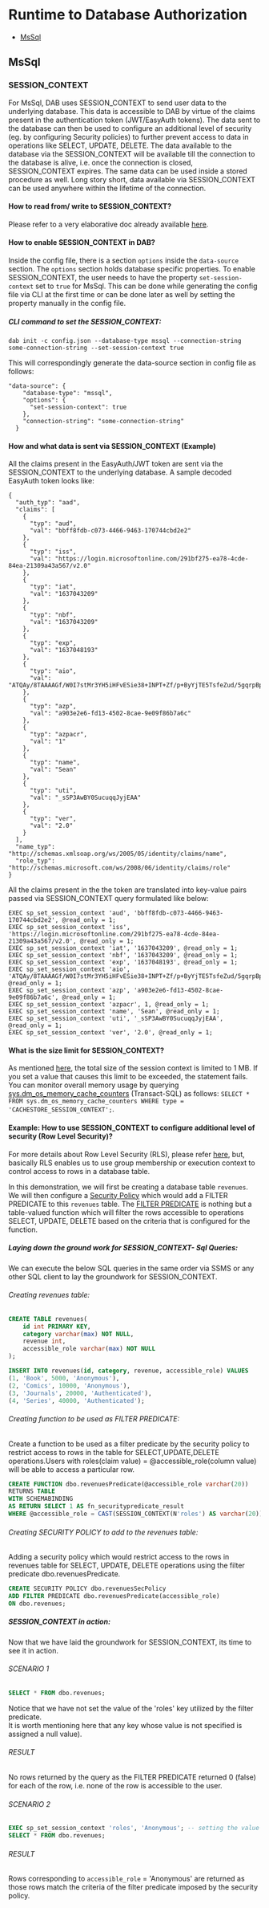 # Runtime to Database Authorization

- [MsSql](#mssql)

## MsSql

### SESSION_CONTEXT

For MsSql, DAB uses SESSION_CONTEXT to send user data to the underlying database. This data is accessible to DAB by virtue of the claims present in the authentication token (JWT/EasyAuth tokens).
The data sent to the database can then be used to configure an additional level of security (eg. by configuring Security policies) to further prevent access
to data in operations like SELECT, UPDATE, DELETE. The data available to the database via the SESSION_CONTEXT will be available till the connection to the
database is alive, i.e. once the connection is closed, SESSION_CONTEXT expires. The same data can be used inside a stored procedure as well. Long story short,
data available via SESSION_CONTEXT can be used anywhere within the lifetime of the connection.

#### How to read from/ write to SESSION_CONTEXT?
Please refer to a very elaborative doc already available [here](https://learn.microsoft.com/en-us/sql/relational-databases/system-stored-procedures/sp-set-session-context-transact-sql).

#### How to enable SESSION_CONTEXT in DAB?
Inside the config file, there is a section `options` inside the `data-source` section. The `options` section holds database specific properties. To enable SESSION_CONTEXT, the user needs to have the property `set-session-context` set to `true` for MsSql. This can be done while generating the config file via CLI at the first time or can be done later as well by setting the property manually in the config file.

##### CLI command to set the SESSION_CONTEXT:
```
dab init -c config.json --database-type mssql --connection-string some-connection-string --set-session-context true
```  
This will correspondingly generate the data-source section in config file as follows:
```
"data-source": {
    "database-type": "mssql",
    "options": {
      "set-session-context": true
    },
    "connection-string": "some-connection-string"
  }
 ```
#### How and what data is sent via SESSION_CONTEXT (Example)
All the claims present in the EasyAuth/JWT token are sent via the SESSION_CONTEXT to the underlying database. A sample decoded EasyAuth token looks like:
```
{
  "auth_typ": "aad",
  "claims": [
    {
      "typ": "aud",
      "val": "bbff8fdb-c073-4466-9463-170744cbd2e2"
    },
    {
      "typ": "iss",
      "val": "https://login.microsoftonline.com/291bf275-ea78-4cde-84ea-21309a43a567/v2.0"
    },
    {
      "typ": "iat",
      "val": "1637043209"
    },
    {
      "typ": "nbf",
      "val": "1637043209"
    },
    {
      "typ": "exp",
      "val": "1637048193"
    },
    {
      "typ": "aio",
      "val": "ATQAy/8TAAAAGf/W0I7stMr3YH5iHFvESie38+INPT+Zf/p+ByYjTE5TsfeZud/5gqrpBpC1qUsD"
    },
    {
      "typ": "azp",
      "val": "a903e2e6-fd13-4502-8cae-9e09f86b7a6c"
    },
    {
      "typ": "azpacr",
      "val": "1"
    },
    {
      "typ": "name",
      "val": "Sean"
    },
    {
      "typ": "uti",
      "val": "_sSP3AwBY0SucuqqJyjEAA"
    },
    {
      "typ": "ver",
      "val": "2.0"
    }
  ],
  "name_typ": "http://schemas.xmlsoap.org/ws/2005/05/identity/claims/name",
  "role_typ": "http://schemas.microsoft.com/ws/2008/06/identity/claims/role"
}
```

All the claims present in the the token are translated into key-value pairs passed via SESSION_CONTEXT query formulated like below:
```
EXEC sp_set_session_context 'aud', 'bbff8fdb-c073-4466-9463-170744cbd2e2', @read_only = 1;
EXEC sp_set_session_context 'iss', 'https://login.microsoftonline.com/291bf275-ea78-4cde-84ea-21309a43a567/v2.0', @read_only = 1;
EXEC sp_set_session_context 'iat', '1637043209', @read_only = 1;
EXEC sp_set_session_context 'nbf', '1637043209', @read_only = 1;
EXEC sp_set_session_context 'exp', '1637048193', @read_only = 1;
EXEC sp_set_session_context 'aio', 'ATQAy/8TAAAAGf/W0I7stMr3YH5iHFvESie38+INPT+Zf/p+ByYjTE5TsfeZud/5gqrpBpC1qUsD', @read_only = 1;
EXEC sp_set_session_context 'azp', 'a903e2e6-fd13-4502-8cae-9e09f86b7a6c', @read_only = 1;
EXEC sp_set_session_context 'azpacr', 1, @read_only = 1;
EXEC sp_set_session_context 'name', 'Sean', @read_only = 1;
EXEC sp_set_session_context 'uti', '_sSP3AwBY0SucuqqJyjEAA', @read_only = 1;
EXEC sp_set_session_context 'ver', '2.0', @read_only = 1;
```

#### What is the size limit for SESSION_CONTEXT?
As mentioned [here](https://learn.microsoft.com/en-us/sql/relational-databases/system-stored-procedures/sp-set-session-context-transact-sql#remarks), 
the total size of the session context is limited to 1 MB. If you set a value that causes this limit to be exceeded, the statement fails. 
You can monitor overall memory usage by querying [sys.dm_os_memory_cache_counters](https://learn.microsoft.com/en-us/sql/relational-databases/system-dynamic-management-views/sys-dm-os-memory-cache-counters-transact-sql) (Transact-SQL) as follows: 
`SELECT * FROM sys.dm_os_memory_cache_counters WHERE type = 'CACHESTORE_SESSION_CONTEXT';`.

#### Example: How to use SESSION_CONTEXT to configure additional level of security (Row Level Security)?
For more details about Row Level Security (RLS), please refer [here](https://learn.microsoft.com/en-us/sql/relational-databases/security/row-level-security),
but, basically RLS enables us to use group membership or execution context to control access to rows in a database table.

In this demonstration, we will first be creating a database table `revenues`. We will then configure a [Security Policy](https://learn.microsoft.com/en-us/sql/t-sql/statements/create-security-policy-transact-sql) which would add a FILTER PREDICATE
to this `revenues` table. The [FILTER PREDICATE](https://learn.microsoft.com/en-us/sql/relational-databases/security/row-level-security#Description) is nothing but a table-valued function which will filter the rows accessible to operations SELECT, UPDATE, DELETE
based on the criteria that is configured for the function.


##### Laying down the ground work for SESSION_CONTEXT- Sql Queries:
We can execute the below SQL queries in the same order via SSMS or any other SQL client to lay the groundwork for SESSION_CONTEXT.

###### Creating revenues table:
```sql
CREATE TABLE revenues(
    id int PRIMARY KEY,  
    category varchar(max) NOT NULL,  
    revenue int,  
    accessible_role varchar(max) NOT NULL  
);  
```

```sql
INSERT INTO revenues(id, category, revenue, accessible_role) VALUES  
(1, 'Book', 5000, 'Anonymous'),  
(2, 'Comics', 10000, 'Anonymous'),  
(3, 'Journals', 20000, 'Authenticated'),  
(4, 'Series', 40000, 'Authenticated');  
```

###### Creating function to be used as FILTER PREDICATE:
Create a function to be used as a filter predicate by the security policy to restrict access to rows in the table for SELECT,UPDATE,DELETE operations.Users with roles(claim value) = @accessible_role(column value) will be able to access a particular row.  
  
```sql
CREATE FUNCTION dbo.revenuesPredicate(@accessible_role varchar(20))  
RETURNS TABLE  
WITH SCHEMABINDING  
AS RETURN SELECT 1 AS fn_securitypredicate_result  
WHERE @accessible_role = CAST(SESSION_CONTEXT(N'roles') AS varchar(20));  
```

###### Creating SECURITY POLICY to add to the revenues table:
Adding a security policy which would restrict access to the rows in revenues table for SELECT, UPDATE, DELETE operations using the filter predicate dbo.revenuesPredicate.  
```sql
CREATE SECURITY POLICY dbo.revenuesSecPolicy 
ADD FILTER PREDICATE dbo.revenuesPredicate(accessible_role)  
ON dbo.revenues;  
```

##### SESSION_CONTEXT in action:
Now that we have laid the groundwork for SESSION_CONTEXT, its time to see it in action.  

###### SCENARIO 1
```sql
SELECT * FROM dbo.revenues;
```
Notice that we have not set the value of the 'roles' key utilized by the filter predicate.  
It is worth mentioning here that any key whose value is not specified is assigned a null value).   

###### RESULT
No rows returned by the query as the FILTER PREDICATE returned 0 (false) for each of the row, i.e. none of the row is accessible to the user.  

###### SCENARIO 2
```sql
EXEC sp_set_session_context 'roles', 'Anonymous'; -- setting the value of 'roles' key in SESSION_CONTEXT;  
SELECT * FROM dbo.revenues;  
```

###### RESULT
Rows corresponding to `accessible_role` = 'Anonymous' are returned as those rows match the criteria of the filter predicate imposed by the security policy.  
